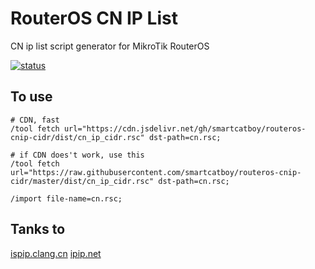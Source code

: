 # RouterOS CN IP List

CN ip list script generator for MikroTik RouterOS

[![status](https://img.shields.io/github/workflow/status/smartcatboy/routeros-cnip-cidr/cnip-cidr-gen?color=34d058&label=cnip-cidr-gen&logo=github&logoColor=fff)](https://github.com/smartcatboy/routeros-cnip-cidr/actions/workflows/cnip-cidr-gen.yml)

## To use

```Ros Shell
# CDN, fast
/tool fetch url="https://cdn.jsdelivr.net/gh/smartcatboy/routeros-cnip-cidr/dist/cn_ip_cidr.rsc" dst-path=cn.rsc;

# if CDN does't work, use this
/tool fetch url="https://raw.githubusercontent.com/smartcatboy/routeros-cnip-cidr/master/dist/cn_ip_cidr.rsc" dst-path=cn.rsc;

/import file-name=cn.rsc;
```

## Tanks to

[ispip.clang.cn](https://ispip.clang.cn/)
[ipip.net](https://en.ipip.net/)
